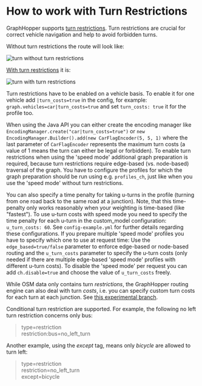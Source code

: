 # How to work with Turn Restrictions

GraphHopper supports [turn restrictions](http://wiki.openstreetmap.org/wiki/Relation:restriction).
Turn restrictions are crucial for correct vehicle navigation and help to avoid forbidden turns.

Without turn restrictions the route will look like:

![turn without turn restrictions](./images/turn-restrictions-wrong.png)

[With turn restrictions](https://graphhopper.com/maps/?point=23.1047%2C-82.44319&point=23.10544%2C-82.44316) it is:

![turn with turn restrictions](./images/turn-restrictions-correct.png)

Turn restrictions have to be enabled on a vehicle basis. To enable it for one vehicle add
`|turn_costs=true` in the config, for example: `graph.vehicles=car|turn_costs=true`
and set `turn_costs: true` it for the profile too.

When using the Java API you can either create the encoding manager like `EncodingManager.create("car|turn_costs=true")` or
`new EncodingManager.Builder().add(new CarFlagEncoder(5, 5, 1)` where the last parameter of `CarFlagEncoder` represents
the maximum turn costs (a value of 1 means the turn can either be legal or forbidden).
To enable turn restrictions when using the 'speed mode' additional graph preparation is required, because turn restrictions
require edge-based (vs. node-based) traversal of the graph. You have to configure the profiles for which the graph
preparation should be run using e.g. `profiles_ch`, just like when you use the 'speed mode' without turn restrictions.

You can also specify a time penalty for taking u-turns in the profile (turning from one road back to the same road at a junction).
Note, that this time-penalty only works reasonably when your weighting is time-based (like "fastest"). To use u-turn
costs with speed mode you need to specify the time penalty for each u-turn in the custom_model configuration:
`u_turn_costs: 60`. See `config-example.yml` for further details regarding these configurations.
If you prepare multiple 'speed mode' profiles you have to specify which 
one to use at request time: Use the `edge_based=true/false` parameter to enforce edge-based or node-based routing and 
the `u_turn_costs` parameter to specify the u-turn costs (only needed if there are multiple edge-based 'speed mode'
profiles with different u-turn costs). To disable the 'speed mode' per request you can add `ch.disable=true` and choose
the value of `u_turn_costs` freely.

While OSM data only contains turn *restrictions*, the GraphHopper routing engine can also deal with turn *costs*, i.e.
you can specify custom turn costs for each turn at each junction. See [this experimental branch](https://github.com/graphhopper/graphhopper/tree/turn_costs_calc).

Conditional turn restriction are supported. For example, the following no left turn restriction concerns only bus:

> type=restriction  
> restriction:bus=no_left_turn

Another example, using the *except* tag, means only *bicycle* are allowed to turn left:

> type=restriction  
> restriction=no_left_turn  
> except=bicycle

